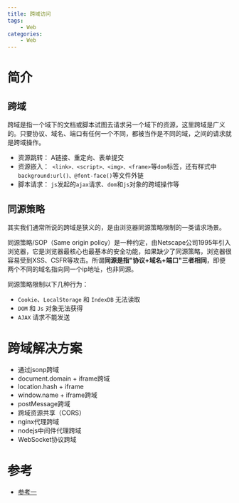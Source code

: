 ```yaml
---
title: 跨域访问
tags:
	- Web
categories:
	- Web
---
```


# 简介

## 跨域

跨域是指一个域下的文档或脚本试图去请求另一个域下的资源，这里跨域是广义的。只要协议、域名、端口有任何一个不同，都被当作是不同的域，之间的请求就是跨域操作。

- 资源跳转： A链接、重定向、表单提交
- 资源嵌入：` <link>、<script>、<img>、<frame>`等`dom`标签，还有样式中`background:url()、@font-face()`等文件外链
- 脚本请求： `js`发起的`ajax`请求、`dom`和`js`对象的跨域操作等

## 同源策略

其实我们通常所说的跨域是狭义的，是由浏览器同源策略限制的一类请求场景。

同源策略/SOP（Same origin policy）是一种约定，由Netscape公司1995年引入浏览器，它是浏览器最核心也最基本的安全功能，如果缺少了同源策略，浏览器很容易受到XSS、CSFR等攻击。所谓**同源是指"协议+域名+端口"三者相同**，即便两个不同的域名指向同一个ip地址，也非同源。

同源策略限制以下几种行为：

- `Cookie`、`LocalStorage` 和 `IndexDB` 无法读取
- `DOM` 和 `Js` 对象无法获得
- `AJAX` 请求不能发送

# 跨域解决方案

-  通过jsonp跨域
- document.domain + iframe跨域
- location.hash + iframe
- window.name + iframe跨域
- postMessage跨域
- 跨域资源共享（CORS）
- nginx代理跨域
- nodejs中间件代理跨域
- WebSocket协议跨域

# 参考

- [参考一](https://segmentfault.com/a/1190000011145364)